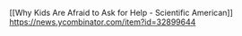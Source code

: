 [[Why Kids Are Afraid to Ask for Help - Scientific American]]
https://news.ycombinator.com/item?id=32899644